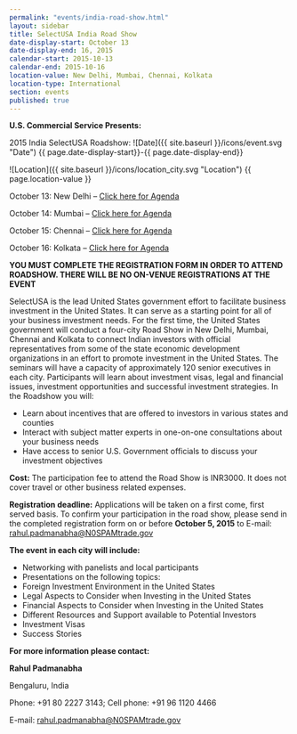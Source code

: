 ```yaml
---
permalink: "events/india-road-show.html"
layout: sidebar
title: SelectUSA India Road Show
date-display-start: October 13
date-display-end: 16, 2015
calendar-start: 2015-10-13
calendar-end: 2015-10-16
location-value: New Delhi, Mumbai, Chennai, Kolkata
location-type: International
section: events
published: true
---
```



**U.S. Commercial Service Presents:**

2015 India SelectUSA Roadshow: ![Date]({{ site.baseurl }}/icons/event.svg "Date") {{ page.date-display-start}}-{{ page.date-display-end}}

![Location]({{ site.baseurl }}/icons/location_city.svg "Location") {{ page.location-value }}

October 13: New Delhi – [Click here for Agenda](http://www.export.gov/india/build/groups/public/@eg_in/documents/webcontent/eg_in_090233.pdf)

October 14: Mumbai – [Click here for Agenda](http://www.export.gov/india/build/groups/public/@eg_in/documents/webcontent/eg_in_090234.pdf)

October 15: Chennai – [Click here for Agenda](http://www.export.gov/india/build/groups/public/@eg_in/documents/webcontent/eg_in_090271.pdf)

October 16: Kolkata – [Click here for Agenda](http://www.export.gov/india/build/groups/public/@eg_in/documents/webcontent/eg_in_090236.pdf)

**YOU MUST COMPLETE THE REGISTRATION FORM IN ORDER TO ATTEND ROADSHOW. THERE WILL BE NO ON-VENUE REGISTRATIONS AT THE EVENT**

SelectUSA is the lead United States government effort to facilitate business investment in the United States. It can serve as a starting point for all of your business investment needs.
For the first time, the United States government will conduct a four-city Road Show in New Delhi, Mumbai, Chennai and Kolkata to connect Indian investors with official representatives from some of the state economic development organizations in an effort to promote investment in the United States.
The seminars will have a capacity of approximately 120 senior executives in each city. Participants will learn about investment visas, legal and financial issues, investment opportunities and successful investment strategies. In the Roadshow you will:

*  Learn about incentives that are offered to investors in various states and counties
*  Interact with subject matter experts in one-on-one consultations about your business needs
*  Have access to senior U.S. Government officials to discuss your investment objectives

**Cost:** The participation fee to attend the Road Show is INR3000. It does not cover travel or other business related expenses.

**Registration deadline:** Applications will be taken on a first come, first served basis. To confirm your participation in the road show, please send in the completed registration form on or before **October 5, 2015** to E-mail: [rahul.padmanabha@N0SPAMtrade.gov](rahul.padmanabha@N0SPAMtrade.gov)

**The event in each city will include:**

* Networking with panelists and local participants
* Presentations on the following topics:
* Foreign Investment Environment in the United States
* Legal Aspects to Consider when Investing in the United States
* Financial Aspects to Consider when Investing in the United States
* Different Resources and Support available to Potential Investors
* Investment Visas
* Success Stories

**For more information please contact:**

**Rahul Padmanabha**

Bengaluru, India

Phone: +91 80 2227 3143; Cell phone: +91 96 1120 4466

E-mail: [rahul.padmanabha@N0SPAMtrade.gov](rahul.padmanabha@N0SPAMtrade.gov)

<!--# SelectUSA India Road Show

Join the first-ever India SelectUSA Roadshow! This four-city Road Show to **New Delhi, Mumbai, Chennai, and Kolkata** will offer U.S. state, local and regional economic development organizations (EDOs) the opportunity to **market their locations directly to potential investors** throughout India.

Each Road Show stop will feature a **half-day seminar** with sessions on how to invest and expand in the United States. The proposed seminars will attract approximately 120 senior executives in each city and include content about investment visas, legal and financial issues, investment opportunities and successful investment strategies. Along with scheduled **networking sessions**, there will be ample opportunity for attendees to visit your **exhibit** at the event.

**India is the fourth fastest growing source of FDI into the United States.** Hundreds of dynamic companies are headquartered in the Road Show stops, and many of these companies are looking to invest in the United States. Top U.S. government officials, including leaders in the Department of Commerce and SelectUSA, has made multiple visits to India and welcomed a [high-quality delegation of Indian investors](https://www.flickr.com/photos/selectusa/17608354832/in/photolist-aF4ige-aF4igK-aF4igt-aF4igp-aF4igz-sPZqqG-a3cFbC) to our 2015 SelectUSA Investment Summit. **The pump is primed for Indian investment into your region, and this road show is a great opportunity to meet investors face-to-face**.

![Contact]({{ site.baseurl }}/icons/question_answer.svg "Contact") For more information on registration or sponsorship, please contact [Paul.Frost@trade.gov](mailto:Paul.Frost@trade.gov) in New Delhi and [Seth.Isenberg@trade.gov](mailto:Seth.Isenberg@trade.gov) in Washington, DC

# Get the Details: Webinar on June 30th

Join us on **June 30, 2015 at 12:30 pm EST** for a webinar on the SelectUSA India Road Show, hosted by the U.S. Commercial Service in India and SelectUSA.

![RSVP](https://google.github.io/material-design-icons/content/svg/design/ic_send_24px.svg "RSVP") To RSVP for the webinar and receive the call-in details, please email  [Seth.Isenberg@trade.gov](mailto:seth.isenberg@trade.gov?subject=RSVP%20for%20SelectUSA%20India%20Road%20Show%20Webinar)


# What will U.S. EDO participants receive?

* A chance to meet and brief potential investors in three major cities in India - showcase your area’s advantages
* A display area in event in all three cities for promotion
* An optional add-on Kolkata stop for EDOs interested in eastern India
* Entry in the printed SelectUSA Roadshow catalogue at each roadshow stop
* Participation in all networking sessions and pre-arranged one-on-one meetings with prospective investors
* Logistics assistance, including hotel and flight recommendations that fit the roadshow schedule
* Productive, efficient, and cost-effective program

The participation fee for state and local economic development organizations is **$640**. This does not cover travel or other business related expenses.

# Itinerary

* Arrive New Delhi on October 12
* Event in New Delhi on October 13 at Hotel (TBC) 8:30 am-2:30 pm
* Travel from New Delhi to Mumbai the evening of October 13
  * *Recommended flight:* Jet Airways 9W 362 departs New Delhi at 6:25 pm; arrives Mumbai at 8:30 pm
* Event in Mumbai on October 14 at Hotel (TBC) 8:30 am-2:30 pm
* Travel from Mumbai to Chennai the evening of October 14
  * *Recommended flight:* Jet Airways 9W 461 departs Mumbai at 6:05 pm; arrives Chennai at 8:10 pm
* Event in Chennai on October 15 at Hotel (TBC) 8:30 am-2:30 pm
* Travel from Chennai to Kolkata the evening of October 15
  * *Recommended flight:* IndiGo 6E 277 departs Chennai at 8:40 pm; arrives Kolkata at 10:45 pm
* Event in Kolkata on October 16 at Hotel (TBC) 10:00 am-2:00 pm
* Return to the United States the evening of October 16

A block of hotel rooms will be reserved in all four cities for participants.-->
